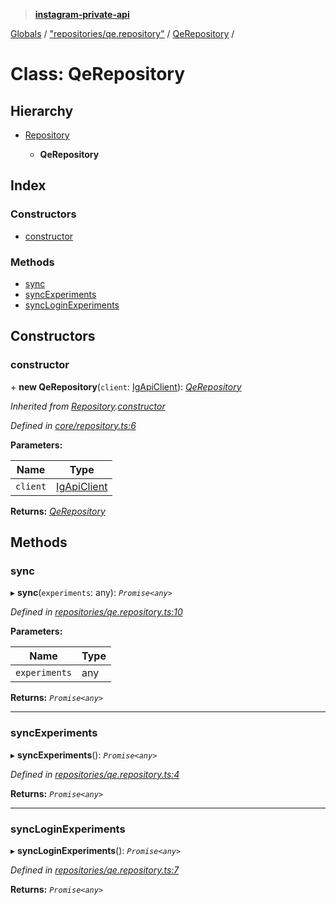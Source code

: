 > **[instagram-private-api](../README.md)**

[Globals](../README.md) / ["repositories/qe.repository"](../modules/_repositories_qe_repository_.md) / [QeRepository](_repositories_qe_repository_.qerepository.md) /

# Class: QeRepository

## Hierarchy

* [Repository](_core_repository_.repository.md)

  * **QeRepository**

## Index

### Constructors

* [constructor](_repositories_qe_repository_.qerepository.md#constructor)

### Methods

* [sync](_repositories_qe_repository_.qerepository.md#sync)
* [syncExperiments](_repositories_qe_repository_.qerepository.md#syncexperiments)
* [syncLoginExperiments](_repositories_qe_repository_.qerepository.md#syncloginexperiments)

## Constructors

###  constructor

\+ **new QeRepository**(`client`: [IgApiClient](_core_client_.igapiclient.md)): *[QeRepository](_repositories_qe_repository_.qerepository.md)*

*Inherited from [Repository](_core_repository_.repository.md).[constructor](_core_repository_.repository.md#constructor)*

*Defined in [core/repository.ts:6](https://github.com/dilame/instagram-private-api/blob/173bc62/src/core/repository.ts#L6)*

**Parameters:**

Name | Type |
------ | ------ |
`client` | [IgApiClient](_core_client_.igapiclient.md) |

**Returns:** *[QeRepository](_repositories_qe_repository_.qerepository.md)*

## Methods

###  sync

▸ **sync**(`experiments`: any): *`Promise<any>`*

*Defined in [repositories/qe.repository.ts:10](https://github.com/dilame/instagram-private-api/blob/173bc62/src/repositories/qe.repository.ts#L10)*

**Parameters:**

Name | Type |
------ | ------ |
`experiments` | any |

**Returns:** *`Promise<any>`*

___

###  syncExperiments

▸ **syncExperiments**(): *`Promise<any>`*

*Defined in [repositories/qe.repository.ts:4](https://github.com/dilame/instagram-private-api/blob/173bc62/src/repositories/qe.repository.ts#L4)*

**Returns:** *`Promise<any>`*

___

###  syncLoginExperiments

▸ **syncLoginExperiments**(): *`Promise<any>`*

*Defined in [repositories/qe.repository.ts:7](https://github.com/dilame/instagram-private-api/blob/173bc62/src/repositories/qe.repository.ts#L7)*

**Returns:** *`Promise<any>`*
